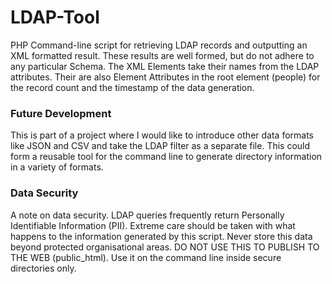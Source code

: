 # LDAP-Tool
PHP Command-line script for retrieving LDAP records and outputting an XML formatted result. These results are well formed, but do not adhere to any particular Schema. The XML Elements take their names from the LDAP attributes. Their are also Element Attributes in the root element (people) for the record count and the timestamp of the data generation.

### Future Development

This is part of a project where I would like to introduce other data formats like JSON and CSV and take the LDAP filter as a separate file. This could form a reusable tool for the command line to generate directory information in a variety of formats.

### Data Security

A note on data security. LDAP queries frequently return Personally Identifiable Information (PII). Extreme care should be taken with what happens to the information generated by this script. Never store this data beyond protected organisational areas. DO NOT USE THIS TO PUBLISH TO THE WEB (public_html). Use it on the command line inside secure directories only.
